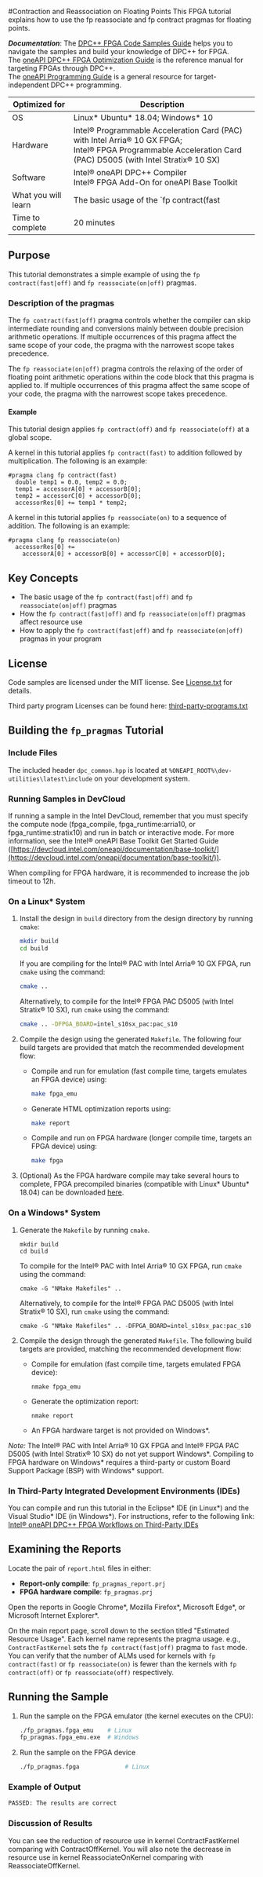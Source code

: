 #Contraction and Reassociation on Floating Points
This FPGA tutorial explains how to use the fp reassociate and fp contract pragmas for floating points.

***Documentation***:  The [DPC++ FPGA Code Samples Guide](https://software.intel.com/content/www/us/en/develop/articles/explore-dpcpp-through-intel-fpga-code-samples.html) helps you to navigate the samples and build your knowledge of DPC++ for FPGA. <br>
The [oneAPI DPC++ FPGA Optimization Guide](https://software.intel.com/content/www/us/en/develop/documentation/oneapi-fpga-optimization-guide) is the reference manual for targeting FPGAs through DPC++. <br>
The [oneAPI Programming Guide](https://software.intel.com/en-us/oneapi-programming-guide) is a general resource for target-independent DPC++ programming.

| Optimized for                     | Description
---                                 |---
| OS                                | Linux* Ubuntu* 18.04; Windows* 10
| Hardware                          | Intel® Programmable Acceleration Card (PAC) with Intel Arria® 10 GX FPGA; <br> Intel® FPGA Programmable Acceleration Card (PAC) D5005 (with Intel Stratix® 10 SX)
| Software                          | Intel® oneAPI DPC++ Compiler <br> Intel® FPGA Add-On for oneAPI Base Toolkit
| What you will learn               | The basic usage of the `fp contract(fast|off)` and `fp reassociate(on|off)` pragmas <br> How the `fp contract(fast|off)` and `fp reassociate(on|off)` pragmas affect resource use <br> How to apply the `fp contract(fast|off)` and `fp reassociate(on|off)` pragmas in your program
| Time to complete                  | 20 minutes



## Purpose
This tutorial demonstrates a simple example of using the `fp contract(fast|off)` and `fp reassociate(on|off)` pragmas.

### Description of the pragmas
The `fp contract(fast|off)` pragma controls whether the compiler can skip intermediate rounding and conversions mainly between double precision arithmetic operations. If multiple occurrences of this pragma affect the same scope of your code, the pragma with the narrowest scope takes precedence.

The `fp reassociate(on|off)` pragma controls the relaxing of the order of floating point arithmetic operations within the code block that this pragma is applied to. If multiple occurrences of this pragma affect the same scope of your code, the pragma with the narrowest scope takes precedence.

#### Example
This tutorial design applies `fp contract(off)` and `fp reassociate(off)` at a global scope.

A kernel in this tutorial applies `fp contract(fast)` to addition followed by multiplication. The following is an example:

```
#pragma clang fp contract(fast)
  double temp1 = 0.0, temp2 = 0.0;
  temp1 = accessorA[0] + accessorB[0];
  temp2 = accessorC[0] + accessorD[0];
  accessorRes[0] += temp1 * temp2;
```

A kernel in this tutorial applies `fp reassociate(on)` to a sequence of addition. The following is an example:

```
#pragma clang fp reassociate(on)
  accessorRes[0] += 
    accessorA[0] + accessorB[0] + accessorC[0] + accessorD[0];
```

## Key Concepts
* The basic usage of the `fp contract(fast|off)` and `fp reassociate(on|off)` pragmas
* How the `fp contract(fast|off)` and `fp reassociate(on|off)` pragmas affect resource use
* How to apply the `fp contract(fast|off)` and `fp reassociate(on|off)` pragmas in your program

## License
Code samples are licensed under the MIT license. See
[License.txt](https://github.com/oneapi-src/oneAPI-samples/blob/master/License.txt) for details.

Third party program Licenses can be found here: [third-party-programs.txt](https://github.com/oneapi-src/oneAPI-samples/blob/master/third-party-programs.txt)

## Building the `fp_pragmas` Tutorial

### Include Files
The included header `dpc_common.hpp` is located at `%ONEAPI_ROOT%\dev-utilities\latest\include` on your development system.

### Running Samples in DevCloud
If running a sample in the Intel DevCloud, remember that you must specify the compute node (fpga_compile, fpga_runtime:arria10, or fpga_runtime:stratix10) and run in batch or interactive mode. For more information, see the Intel® oneAPI Base Toolkit Get Started Guide ([https://devcloud.intel.com/oneapi/documentation/base-toolkit/](https://devcloud.intel.com/oneapi/documentation/base-toolkit/)).

When compiling for FPGA hardware, it is recommended to increase the job timeout to 12h.

### On a Linux* System

1. Install the design in `build` directory from the design directory by running `cmake`:

   ```bash
   mkdir build
   cd build
   ```

   If you are compiling for the Intel® PAC with Intel Arria® 10 GX FPGA, run `cmake` using the command:

   ```bash
   cmake ..
   ```

   Alternatively, to compile for the Intel® FPGA PAC D5005 (with Intel Stratix® 10 SX), run `cmake` using the command:

   ```bash
   cmake .. -DFPGA_BOARD=intel_s10sx_pac:pac_s10
   ```

2. Compile the design using the generated `Makefile`. The following four build targets are provided that match the recommended development flow:

   * Compile and run for emulation (fast compile time, targets emulates an FPGA device) using:

     ```bash
     make fpga_emu
     ```

   * Generate HTML optimization reports using:

     ```bash
     make report
     ```

   * Compile and run on FPGA hardware (longer compile time, targets an FPGA device) using:

     ```bash
     make fpga
     ```
3. (Optional) As the FPGA hardware compile may take several hours to complete, FPGA precompiled binaries (compatible with Linux* Ubuntu* 18.04) can be downloaded <a href="https://iotdk.intel.com/fpga-precompiled-binaries/latest/fp_pragmas.fpga.tar.gz" download>here</a>.

### On a Windows* System

1. Generate the `Makefile` by running `cmake`.
     ```
   mkdir build
   cd build
   ```
   To compile for the Intel® PAC with Intel Arria® 10 GX FPGA, run `cmake` using the command:
    ```
    cmake -G "NMake Makefiles" ..
   ```
   Alternatively, to compile for the Intel® FPGA PAC D5005 (with Intel Stratix® 10 SX), run `cmake` using the command:

   ```
   cmake -G "NMake Makefiles" .. -DFPGA_BOARD=intel_s10sx_pac:pac_s10
   ```

2. Compile the design through the generated `Makefile`. The following build targets are provided, matching the recommended development flow:

   * Compile for emulation (fast compile time, targets emulated FPGA device):
     ```
     nmake fpga_emu
     ```
   * Generate the optimization report:
     ```
     nmake report
     ```
   * An FPGA hardware target is not provided on Windows*.

*Note:* The Intel® PAC with Intel Arria® 10 GX FPGA and Intel® FPGA PAC D5005 (with Intel Stratix® 10 SX) do not yet support Windows*. Compiling to FPGA hardware on Windows* requires a third-party or custom Board Support Package (BSP) with Windows* support.

### In Third-Party Integrated Development Environments (IDEs)

You can compile and run this tutorial in the Eclipse* IDE (in Linux*) and the Visual Studio* IDE (in Windows*). For instructions, refer to the following link: [Intel® oneAPI DPC++ FPGA Workflows on Third-Party IDEs](https://software.intel.com/en-us/articles/intel-oneapi-dpcpp-fpga-workflow-on-ide)

## Examining the Reports

Locate the pair of `report.html` files in either:

* **Report-only compile**:  `fp_pragmas_report.prj`
* **FPGA hardware compile**: `fp_pragmas.prj`

Open the reports in Google Chrome*, Mozilla Firefox*, Microsoft Edge*, or Microsoft Internet Explorer*.

On the main report page, scroll down to the section titled "Estimated Resource Usage". Each kernel name represents the pragma usage. e.g., `ContractFastKernel` sets the `fp contract(fast|off)` pragma to `fast` mode. You can verify that the number of ALMs used for kernels with `fp contract(fast)` or `fp reassociate(on)` is fewer than the kernels with `fp contract(off)` or `fp reassociate(off)` respectively.

## Running the Sample

1. Run the sample on the FPGA emulator (the kernel executes on the CPU):

   ```bash
   ./fp_pragmas.fpga_emu    # Linux
   fp_pragmas.fpga_emu.exe  # Windows
   ```

2. Run the sample on the FPGA device

   ```bash
   ./fp_pragmas.fpga             # Linux

### Example of Output

```txt
PASSED: The results are correct
```

### Discussion of Results

You can see the reduction of resource use in kernel ContractFastKernel comparing with ContractOffKernel. You will also note the decrease in resource use in kernel ReassociateOnKernel comparing with ReassociateOffKernel.
